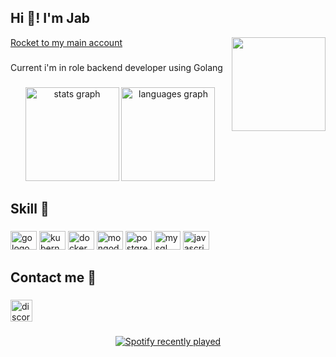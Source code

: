 <h2 align="left">Hi 👋! I'm Jab</h2>
<a href="https://github.com/jabzazad">Rocket to my main account 
</a>

<img align="right" height="150" src="https://media.giphy.com/media/UAUtB4Oi9U4EM/giphy.gif"  />

###

<p align="left">Current i'm in role backend developer using Golang</p>

###

<div align="center">
  <img src="https://jabzazad-readme.vercel.app/api?hide_title=false&hide_rank=false&show_icons=true&include_all_commits=true&count_private=true&disable_animations=false&theme=dracula&locale=en&hide_border=false&username=jabzazad" height="150" alt="stats graph"  />
  <img src="https://jabzazad-readme.vercel.app/api/top-langs?locale=en&hide_title=false&layout=compact&card_width=320&langs_count=5&theme=dracula&hide_border=false&username=jabzazad" height="150" alt="languages graph"  />
</div>

###

<h2 align="left">Skill 🔖</h2>

###

<div align="left">
  <img src="https://cdn.jsdelivr.net/gh/devicons/devicon/icons/go/go-original.svg" height="30" width="42" alt="go logo"  />
  <img src="https://cdn.jsdelivr.net/gh/devicons/devicon/icons/kubernetes/kubernetes-plain.svg" height="30" width="42" alt="kubernetes logo"  />
  <img src="https://cdn.jsdelivr.net/gh/devicons/devicon/icons/docker/docker-original.svg" height="30" width="42" alt="docker logo"  />
  <img src="https://cdn.jsdelivr.net/gh/devicons/devicon/icons/mongodb/mongodb-original.svg" height="30" width="42" alt="mongodb logo"  />
  <img src="https://cdn.jsdelivr.net/gh/devicons/devicon/icons/postgresql/postgresql-original.svg" height="30" width="42" alt="postgresql logo"  />
  <img src="https://cdn.jsdelivr.net/gh/devicons/devicon/icons/mysql/mysql-original.svg" height="30" width="42" alt="mysql logo"  />
  <img src="https://cdn.jsdelivr.net/gh/devicons/devicon/icons/javascript/javascript-original.svg" height="30" width="42" alt="javascript logo"  />
</div>

###

<h2 align="left">Contact me 📲</h2>

###

<div align="left">
  <a href="https://discord.com/users/302057590324592640" target="_blank">
    <img src="https://img.shields.io/static/v1?message=Discord&logo=discord&label=&color=7289DA&logoColor=white&labelColor=&style=for-the-badge" height="35" alt="discord logo"  />
  </a>
</div>

###

<div align="center">
  <a href="https://open.spotify.com/user/31fpqmmhzd3ubyczu2jub5gqgiuu">
    <img src="https://spotify-recently-played-readme.vercel.app/api?user=31fpqmmhzd3ubyczu2jub5gqgiuu&count=5&unique=false" alt="Spotify recently played"  />
  </a>
</div>

###
